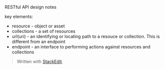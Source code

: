 RESTful API design notes 

key elements:
- resource - object or asset 
- collections - a set of resources 
- url(uri) - an identifying or locating path to a resouce or collection. This is different from an endpoint 
- endpoint - an interface to performing actions against resources and collections






> Written with [StackEdit](https://stackedit.io/).
<!--stackedit_data:
eyJoaXN0b3J5IjpbMTU3ODI5NDIzMCwyMTQxNTYxMzU4XX0=
-->